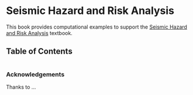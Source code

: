 # Seismic Hazard and Risk Analysis

This book provides computational examples to support the <a href='https://www.pshabook.com'>Seismic Hazard and Risk Analysis</a> textbook.


## Table of Contents

```{tableofcontents}
```


### Acknowledgements

Thanks to ...
